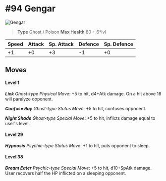 # #94 Gengar


![Gengar](https://img.pokemondb.net/sprites/home/normal/1x/gengar.png)

> **Type** Ghost / Poison
> **Max Health** 60 + 6\*lvl

| Speed | Attack | Sp. Attack | Defence | Sp. Defence |
| ----- | ------ | ---------- | ------- | ----------- |
| +1 | +0 | +3 | -1 | +0 |

## Moves
#### Level 1

***Lick** Ghost-type Physical Move*: +5 to hit, d4+Atk damage. On a hit above 18 will paralyze opponent.

***Confuse Ray** Ghost-type Status Move*: +5 to hit, confuses opponent.

***Night Shade** Ghost-type Special Move*: +5 to hit, inflicts damage equal to user's level.
#### Level 29

***Hypnosis** Psychic-type Status Move*: +1 to hit, puts opponent to sleep.
#### Level 38

***Dream Eater** Psychic-type Special Move*: +5 to hit, d10+SpAtk damage. User recovers half the HP inflicted on a sleeping opponent.

